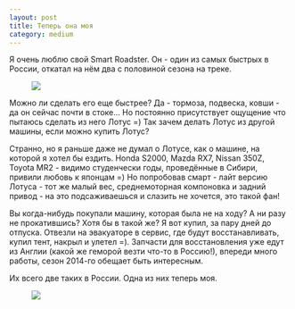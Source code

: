 ```yaml
---
layout: post
title: Теперь она моя
category: medium
---
```


Я очень люблю свой Smart Roadster. Он - один из самых быстрых в России, откатал на нём два с половиной сезона на треке. 

<figure>
	<img src="http://cs11463.vk.me/u3468112/145705317/z_e24991b4.jpg"/>
</figure>

Можно ли сделать его еще быстрее? Да - тормоза, подвеска, ковши - да он сейчас почти в стоке... Но постоянно присутствует ощущение что пытаюсь сделать из него Лотус =) Так зачем делать Лотус из другой машины, если можно купить Лотус? 

Странно, но я раньше даже не думал о Лотусе, как о машине, на которой я хотел бы ездить. Honda S2000, Mazda RX7, Nissan 350Z, Toyota MR2 - видимо студенчески годы, проведённые в Сибири, привили любовь к японцам =) Но попробовав смарт - лайт версию Лотуса - тот же малый вес, среднемоторная компоновка и задний привод - на это подсаживаешься и слазить не хочется, это такой фан!

Вы когда-нибудь покупали машину, которая была не на ходу? А ни разу не прокатившись? Хотя бы в такой же? Я вот купил, за пару дней до отпуска. Отвезли на эвакуаторе в сервис, где будут восстанавливать, купил тент, накрыл и улетел =). Запчасти для восстановления уже едут из Англии (какой же геморой везти что-то в Россию!), впереди много работы, сезон 2014-го обещает быть интересным.

Их всего две таких в России. Одна из них теперь моя.

<figure>
	<img src="http://new-gallery.seloc.org/albums/userpics/53926/IMG_20131221_182535.jpg"/>
</figure>
